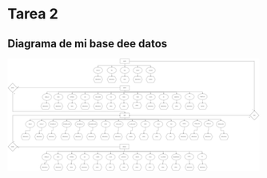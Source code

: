 # Tarea 2
## Diagrama de mi base dee datos 
![image](https://github.com/gvalexis/cagv_mcd/blob/main/Clase%201/archivos/Tareea2.jpg)